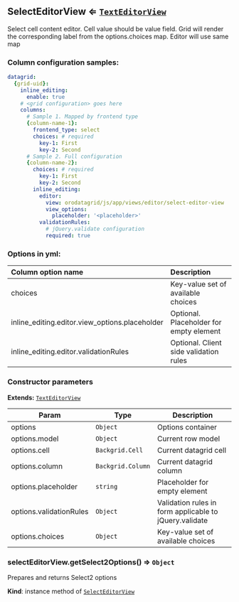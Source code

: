 <a name="module_SelectEditorView"></a>
## SelectEditorView ⇐ <code>[TextEditorView](./text-editor-view.md)</code>
Select cell content editor. Cell value should be value field.
Grid will render the corresponding label from the options.choices map.
Editor will use same map

### Column configuration samples:
``` yml
datagrid:
  {grid-uid}:
    inline_editing:
      enable: true
    # <grid configuration> goes here
    columns:
      # Sample 1. Mapped by frontend type
      {column-name-1}:
        frontend_type: select
        choices: # required
          key-1: First
          key-2: Second
      # Sample 2. Full configuration
      {column-name-2}:
        choices: # required
          key-1: First
          key-2: Second
        inline_editing:
          editor:
            view: orodatagrid/js/app/views/editor/select-editor-view
            view_options:
              placeholder: '<placeholder>'
          validationRules:
            # jQuery.validate configuration
            required: true
```

### Options in yml:

Column option name                                  | Description
:---------------------------------------------------|:---------------------------------------
choices                                             | Key-value set of available choices
inline_editing.editor.view_options.placeholder      | Optional. Placeholder for empty element
inline_editing.editor.validationRules               | Optional. Client side validation rules

### Constructor parameters

**Extends:** <code>[TextEditorView](./text-editor-view.md)</code>  

| Param | Type | Description |
| --- | --- | --- |
| options | <code>Object</code> | Options container |
| options.model | <code>Object</code> | Current row model |
| options.cell | <code>Backgrid.Cell</code> | Current datagrid cell |
| options.column | <code>Backgrid.Column</code> | Current datagrid column |
| options.placeholder | <code>string</code> | Placeholder for empty element |
| options.validationRules | <code>Object</code> | Validation rules in form applicable to jQuery.validate |
| options.choices | <code>Object</code> | Key-value set of available choices |

<a name="module_SelectEditorView#getSelect2Options"></a>
### selectEditorView.getSelect2Options() ⇒ <code>Object</code>
Prepares and returns Select2 options

**Kind**: instance method of <code>[SelectEditorView](#module_SelectEditorView)</code>  
